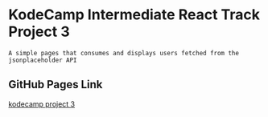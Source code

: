 # KodeCamp Intermediate React Track Project 3
    A simple pages that consumes and displays users fetched from the jsonplaceholder API
    
## GitHub Pages Link
[kodecamp project 3](https://danugbeye.github.io/kodecamp-project-3/)
